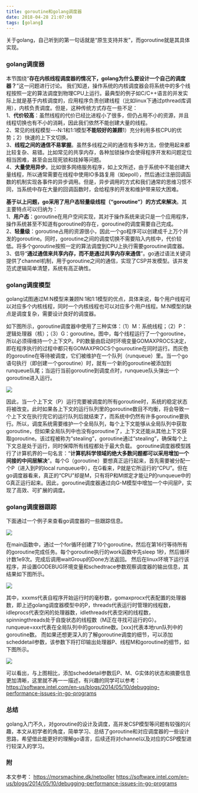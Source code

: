 ```yaml
---
title: goroutine和golang调度器
date: 2018-04-28 21:07:00
tags: [golang]
---
```


关于golang，自己听到的第一句话就是“原生支持并发”，而goroutine就是其具体实现。

<!--more-->

### golang调度器
本节围绕“**存在内核线程调度器的情况下，golang为什么要设计一个自己的调度器？**”这一问题进行讨论。
我们知道，操作系统的内核调度器会将系统中的多个线程按照一定的算法调度到物理CPU上运行。最典型的例子如C/C++语言的并发实际上就是基于内核调度的，应用程序负责创建线程（比如linux下通过pthread库调用），内核负责调度。但是，这种传统方式存在一些不足：        
1、**代价较高**：虽然线程的代价已经比进程小了很多，但仍占用不小的资源，并且线程切换也有不小的消耗，因此我们依然不能创建大量的线程。     
2、常见的线程模型---N:1和1:1模型**不能较好的兼顾**1）充分利用多核CPU的优势；2）快速的上下文切换。    
3、**线程之间的通信不易掌握**。虽然多线程之间的通信有多种方法，但使用起来都比较复杂、易错。比如常见的共享内存，各种加锁操作会使得程序开发和问题定位相当困难，甚至会出现死锁和挂掉等问题。    
4、**大量使用异步**。比如很多网络服务程序，如上文所述，由于系统中不能创建大量线程，所以通常需要在线程中使用IO多路复用（如epoll），然后通过注册回调函数的机制实现各事件的异步调用。但是，异步调用的方式和我们通常的思维习惯不同，当系统中存在大量的回调函数时，会给程序的开发和维护带来较大困难。  

**基于以上问题，go采用了用户态轻量级线程（“goroutine”）的方式来解决**。其主要特点可以归纳为：    
1、**用户态**：goroutine在用户空间实现，其对于操作系统来说只是一个应用程序，操作系统甚至不知道有goroutine的存在，goroutine的调度需要自己完成。     
2、**轻量级**：goroutine占用的资源很小，因此一个go程序可以创建成千上万个并发的goroutine。同时，goroutine之间的调度切换不需要陷入内核中，代价较低。将多个goroutine按照一定的算法调度到CPU上执行需要goroutine调度器。
3、倡导“**通过通信来共享内存，而不是通过共享内存来通信**”。go通过语法关键词提供了channel机制，用于goroutine之间的通信，实现了CSP并发模型。该并发范式逻辑简单清楚，系统有高正确性。

### golang调度模型
golang试图通过M:N模型来兼顾N:1和1:1模型的优点，具体来说，每个用户线程可以对应多个内核线程，同时一个内核线程也可以对应多个用户线程。M:N模型的缺点是调度复杂，需要设计良好的调度器。  

如下图所示，goroutine调度器中使用了三种实体：（1）M：系统线程；（2）P：逻辑处理器（核）；（3）G：goroutine。图中，每个线程运行了一个goroutine，所以必须得维持一个上下文P。P的数量由启动时环境变量GOMAXPROCS决定，即在程序执行的过程中都只有GOMAXPROCS个gouroutine在同时运行。而灰色的goroutine在等待被调度，它们被维护在一个队列（runqueue）里。当一个go语句执行（即创建一个goroutine）时，就有一个新的goroutine被添加到runqueue队尾；当运行当前goroutine到调度点时，runqueue队头弹出一个goroutine进入运行。  

![](https://i.imgur.com/TewfErj.png)

因此，当一个上下文（P）运行完要被调度的所有goroutine时，系统的稳定状态将被改变。此时如果各上下文的运行队列里的goroutine数目不均衡，将会导致一个上下文在执行完它的运行队列后就结束了，而系统中仍然有许多goroutine要执行。所以，调度系统需要维护一个全局队列，每个上下文能够从全局队列中获取goroutine，但如果全局队列中也没有goroutine了，上下文还能从其他上下文获取goroutine。该过程被称为“stealing”，goroutine通过“stealing”，确保每个上下文总是处于运行，同时保障所有线程都处于最大负载。
goroutine调度器模型践行了计算机界的一句名言：“**计算机科学领域的绝大多数问题都可以采用增加一个间接的中间层解决**”。每个G（goroutine）要想真正运行起来，首先需要被分配一个P（进入到P的local runqueue中），在G看来，P就是它所运行的“CPU”。但在go调度器看来，真正的“CPU”却是M，只有将P和M绑定才能让P的runqueue中的G真正运行起来。因此，goroutine调度器通过向G-M模型中增加一个中间层P，实现了高效、可扩展的调度。

### golang调度器跟踪
下面通过一个例子来查看go调度器的一些跟踪信息。 

![](https://i.imgur.com/rKoVNN1.png)

在main函数中，通过一个for循环创建了10个goroutine，然后在第16行等待所有的goroutine完成任务。每个goroutine执行的work函数中先sleep 1秒，然后循环计数1e9次。完成后调用waitGroup的Done方法返回。
然后在linux环境下运行该程序，并设置GODEBUG环境变量和schedtrace参数观察调度器的输出信息，其结果如下图所示。

![](https://i.imgur.com/03sGFDQ.png)

其中，xxxms代表自程序开始运行时的毫秒数，gomaxprocx代表配置的处理器数，即上述golang调度器模型中的P，threads代表运行时管理的线程数，idleprocs代表空闲的处理器数，idlethreads代表空闲的线程数，spinningthreads处于自旋状态的线程数（M正在寻找可运行的G）。runqueue=xxx代表在全局队列中的goroutine数。[xxx]代表本地run队列中的goroutine数。
而如果还想更深入的了解goroutine调度的细节，可以添加scheddetail参数，该参数下将打印输出处理器P、线程M和goroutine的细节，如下图所示。

![](https://i.imgur.com/MhoDjYV.png)

可以看出，与上图相比，添加scheddetail参数后P、M、G实体的状态和摘要信息更加清晰，这里就不再一一描述，有兴趣的同学可以参考：https://software.intel.com/en-us/blogs/2014/05/10/debugging-performance-issues-in-go-programs

### 总结
golang入门不久，对goroutine的设计及调度，高并发CSP模型等问题有较强的兴趣，本文从初学者的角度，简单学习、总结了goroutine和对应调度器的一些设计思路，希望借此能更好的理解go语言，后续还将对channel以及对应的CSP模型进行较深入的学习。

### 附

本文参考：
https://morsmachine.dk/netpoller
https://software.intel.com/en-us/blogs/2014/05/10/debugging-performance-issues-in-go-programs   




























